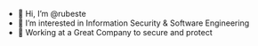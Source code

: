 - 👋 Hi, I’m @rubeste
- 👀 I’m interested in Information Security & Software Engineering
- 🌱 Working at a Great Company to secure and protect
